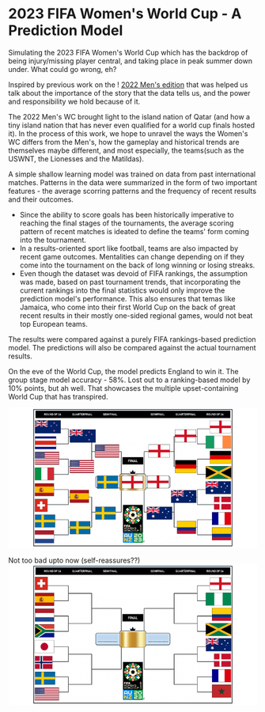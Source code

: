# 2023 FIFA Women's World Cup - A Prediction Model
Simulating the 2023 FIFA Women's World Cup which has the backdrop of being injury/missing player central, and taking place in peak summer down under. What could go wrong, eh?

Inspired by previous work on the ! [2022 Men's edition](https://github.com/gowtham291/2022_fifa-mens_wc) that was helped us talk about the importance of the story that the data tells us, and the power and responsibility we hold because of it.

The 2022 Men's WC brought light to the island nation of Qatar (and how a tiny island nation that has never even qualified for a world cup finals hosted it). In the process of this work, we hope to unravel the ways the Women's WC differs from the Men's, how the gameplay and historical trends are themselves maybe different, and most especially, the teams(such as the USWNT, the Lionesses and the Matildas).

A simple shallow learning model was trained on data from past international matches. Patterns in the data were summarized in the form of two important features - the average scorring patterns and the frequency of recent results and their outcomes. 
- Since the ability to score goals has been historically imperative to reaching the final stages of the tournaments, the average scoring pattern of recent matches is ideated to define the teams' form coming into the tournament.
- In a results-oriented sport like football, teams are also impacted by recent game outcomes. Mentalities can change depending on if they come into the tournament on the back of long winning or losing streaks.
- Even though the dataset was devoid of FIFA rankings, the assumption was made, based on past tournament trends, that incorporating the current rankings into the final statistics would only improve the prediction model's performance. This also ensures that temas like Jamaica, who come into their first World Cup on the back of great recent results in their mostly one-sided regional games, would not beat top European teams.  

The results were compared against a purely FIFA rankings-based prediction model. The predictions will also be compared against the actual tournament results. 

On the eve of the World Cup, the model predicts England to win it. The group stage model accuracy - 58%. Lost out to a ranking-based model by 10% points, but ah well. That showcases the multiple upset-containing World Cup that has transpired. 

![Knockout Stage Prediction Bracket(based on Form-based Model)](Images/model-based.png)

Not too bad upto now (self-reassures??)
![Knockout Stage Prediction Bracket(as of the end of the group stage)](Images/actual.png)
